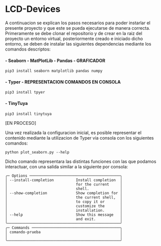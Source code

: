 # LCD-Devices

A continuacion se explican los pasos necesarios para poder instarlar el presente proyecto y que este se pueda ejecutarse de manera correcta.
Primeramente se debe clonar el repositorio y de crear en la raiz del proyecto un entorno virtual, posteriormente creado e iniciado dicho entorno, 
se deben de instalar las siguientes dependencias mediante los comandos descriptos:

#### - Seaborn - MatPlotLib - Pandas - GRAFICADOR

`pip3 install seaborn matplotlib pandas numpy`

#### - Typer - REPRESENTACION COMANDOS EN CONSOLA

`pip3 install tpyer`

#### - TinyTuya 

`pip3 install tinytuya`

[EN PROCESO]

Una vez realizada la configuracion inicial, es posible representar el contenido mediante la utilizacion
de Typer via consola con los siguientes comandos:

```
python plot_seaborn.py --help
```

Dicho comando representara las distintas funciones con las que podamos interactuar, con una salida
similar a la siguiente por consola: 
 ```
╭─ Options ─────────────────────────────────────────╮
│ --install-completion          Install completion  │
│                               for the current     │
│                               shell.              │
│ --show-completion             Show completion for │
│                               the current shell,  │
│                               to copy it or       │
│                               customize the       │
│                               installation.       │
│ --help                        Show this message   │
│                               and exit.           │
╰───────────────────────────────────────────────────╯
╭─ Commands ────────────────────────────────────────╮
│ comando-prueba                                    │
│                                                   │
╰───────────────────────────────────────────────────╯
 ```


